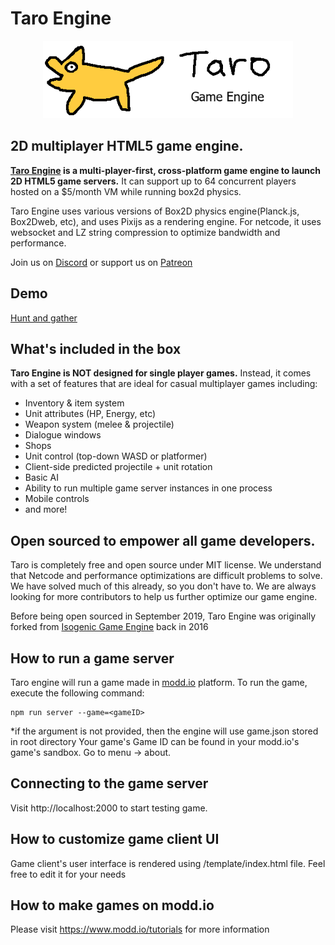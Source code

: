 # Taro Engine
<p align="center">
  <a href="https://modd.io">
    <img src="logo.png" width="400" alt="Taro Engine logo">
  </a>
</p>

## 2D multiplayer HTML5 game engine.
**[Taro Engine](https://www.modd.io) is a multi-player-first, cross-platform
game engine to launch 2D HTML5 game servers.** It can support up to 64 concurrent players hosted on a $5/month VM while running box2d physics.

Taro Engine uses various versions of Box2D physics engine(Planck.js, Box2Dweb, etc), and uses Pixijs as a rendering engine.
For netcode, it uses websocket and LZ string compression to optimize bandwidth and performance.

Join us on [Discord](https://discord.gg/XRe8T7K) or support us on [Patreon](https://www.patreon.com/moddio)

## Demo ##
[Hunt and gather](https://beta.modd.io/play/huntandgather)

## What's included in the box
**Taro Engine is NOT designed for single player games.** 
Instead, it comes with a set of features that are ideal for casual multiplayer games including:
- Inventory & item system
- Unit attributes (HP, Energy, etc)
- Weapon system (melee & projectile)
- Dialogue windows
- Shops
- Unit control (top-down WASD or platformer)
- Client-side predicted projectile + unit rotation
- Basic AI
- Ability to run multiple game server instances in one process
- Mobile controls
- and more!

## Open sourced to empower all game developers.
Taro is completely free and open source under MIT license.
We understand that Netcode and performance optimizations are difficult problems to solve. We have solved much of this already, so you don't have to.
We are always looking for more contributors to help us further optimize our game engine.

Before being open sourced in September 2019, Taro Engine was originally forked from [Isogenic Game Engine](https://www.isogenicengine.com/) back in 2016

## How to run a game server
Taro engine will run a game made in [modd.io](https://www.modd.io) platform. To run the game, execute the following command:
```
npm run server --game=<gameID>
```
*if the <gameID> argument is not provided, then the engine will use game.json stored in root directory
Your game's Game ID can be found in your modd.io's game's sandbox. Go to menu -> about.

## Connecting to the game server
Visit http://localhost:2000 to start testing game.

## How to customize game client UI
Game client's user interface is rendered using /template/index.html file. Feel free to edit it for your needs

## How to make games on modd.io
Please visit https://www.modd.io/tutorials for more information
